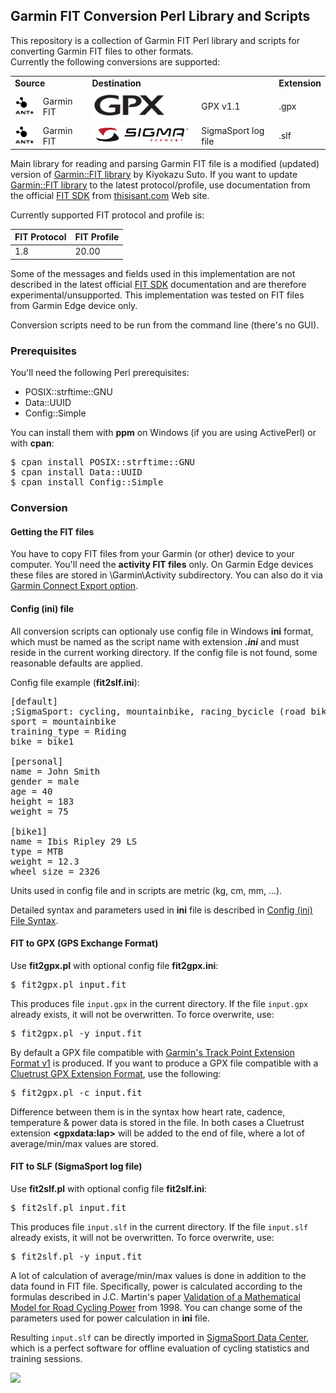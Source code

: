 ## Garmin FIT Conversion Perl Library and Scripts

This repository is a collection of Garmin FIT Perl library and scripts for
converting Garmin FIT files to other formats.  
Currently the following conversions are supported:
<table>
<tr>
  <td colspan="2"><b>Source</b></td>
  <td colspan="2"><b>Destination</b></td>
  <td><b>Extension</b></td>
</tr>
<tr>
  <td><img src="images/Ant-plus-logo.png" width="45px"></td>
  <td>Garmin FIT</td>
  <td><img src="images/GPX-logo.png" height="45px"></td>
  <td>GPX v1.1</td>
  <td>.gpx</td>
</tr>
<tr>
  <td><img src="images/Ant-plus-logo.png" width="45px"></td>
  <td>Garmin FIT</td>
  <td><img src="images/Sigma-logo.png" width="235px"></td>
  <td>SigmaSport log file</td>
  <td>.slf</td>
</tr>
</table>

Main library for reading and parsing Garmin FIT file is a modified (updated)
version of [Garmin::FIT library] by Kiyokazu Suto. If you want to update
[Garmin::FIT library] to the latest protocol/profile, use documentation from
the official [FIT SDK] from [thisisant.com] Web site.

Currently supported FIT protocol and profile is:

FIT Protocol | FIT Profile
------------ |:------------
1.8          | 20.00

Some of the messages and fields used in this implementation are not described
in the latest official [FIT SDK] documentation and are therefore
experimental/unsupported. This implementation was tested on FIT files from
Garmin Edge device only.

Conversion scripts need to be run from the command line (there's no GUI).

### Prerequisites

You'll need the following Perl prerequisites:
- POSIX::strftime::GNU
- Data::UUID
- Config::Simple

You can install them with **ppm** on Windows (if you are using ActivePerl) or
with **cpan**:  
<pre>
$ cpan install POSIX::strftime::GNU  
$ cpan install Data::UUID  
$ cpan install Config::Simple
</pre>

### Conversion
#### Getting the FIT files

You have to copy FIT files from your Garmin (or other) device to your computer.
You'll need the **activity FIT files** only. On Garmin Edge devices these
files are stored in \Garmin\Activity subdirectory. You can also do it via 
[Garmin Connect Export option].

#### Config (ini) file

All conversion scripts can optionaly use config file in Windows **ini** format,
which must be named as the script name with extension **_.ini_** and must reside in
the current working directory. If the config file is not found, some reasonable
defaults are applied.

Config file example (**fit2slf.ini**):
<pre>
[default]
;SigmaSport: cycling, mountainbike, racing_bycicle (road bike), running, ...
sport = mountainbike
training_type = Riding
bike = bike1

[personal]
name = John Smith
gender = male
age = 40
height = 183
weight = 75

[bike1]
name = Ibis Ripley 29 LS
type = MTB
weight = 12.3
wheel_size = 2326
</pre>
Units used in config file and in scripts are metric (kg, cm, mm, ...).

Detailed syntax and parameters used in **ini** file is described in
[Config (ini) File Syntax].

#### FIT to GPX (GPS Exchange Format)

Use **fit2gpx.pl** with optional config file **fit2gpx.ini**:
<pre>
$ fit2gpx.pl input.fit
</pre>
This produces file ```input.gpx``` in the current directory. If the file
```input.gpx``` already exists, it will not be overwritten. To force overwrite,
use:
<pre>
$ fit2gpx.pl -y input.fit
</pre>
By default a GPX file compatible with [Garmin's Track Point Extension Format v1]
is produced. If you want to produce a GPX file compatible with a
[Cluetrust GPX Extension Format], use the following:
<pre>
$ fit2gpx.pl -c input.fit
</pre>
Difference between them is in the syntax how heart rate, cadence, temperature &
power data is stored in the file. In both cases a Cluetrust extension
**&lt;gpxdata:lap&gt;** will be added to the end of file, where a lot of
average/min/max values are stored.

#### FIT to SLF (SigmaSport log file)

Use **fit2slf.pl** with optional config file **fit2slf.ini**:
<pre>
$ fit2slf.pl input.fit
</pre>
This produces file ```input.slf``` in the current directory. If the file
```input.slf``` already exists, it will not be overwritten. To force overwrite,
use:
<pre>
$ fit2slf.pl -y input.fit
</pre>
A lot of calculation of average/min/max values is done in addition to the
data found in FIT file. Specifically, power is calculated according to the
formulas described in J.C. Martin's paper
[Validation of a Mathematical Model for Road Cycling Power]
from 1998. You can change some of the parameters used for power calculation
in **ini** file.

Resulting ```input.slf``` can be directly imported in [SigmaSport Data Center],
which is a perfect software for offline evaluation of cycling statistics and
training sessions.

<img src="images/SigmaDataCenter.jpg">

[Garmin::FIT library]: http://pub.ks-and-ks.ne.jp/cycling/GarminFIT.shtml
[FIT SDK]: https://www.thisisant.com/resources/fit
[thisisant.com]: https://www.thisisant.com/developer/
[Garmin Connect Export option]: https://support.strava.com/hc/en-us/articles/216917807-Exporting-files-from-Garmin-Connect
[Config (ini) File Syntax]: config.md
[Garmin's Track Point Extension Format v1]: http://www.garmin.com/xmlschemas/TrackPointExtensionv1.xsd
[Cluetrust GPX Extension Format]: http://www.cluetrust.com/Schemas/gpxdata10.xsd
[Validation of a Mathematical Model for Road Cycling Power]: http://www.wisil.recumbents.com/wisil/MartinDocs/Validation%20of%20a%20mathematical%20model%20for%20road%20cycling.pdf
[SigmaSport Data Center]: http://www.sigma-data-center.com/eu/en/cmsDataCenter/1/0/0/0/data-center.html?scriptMode=cmsdatacenter
<!-- http://dcupdate.sigmasport.com/en/hinweis/ -->
